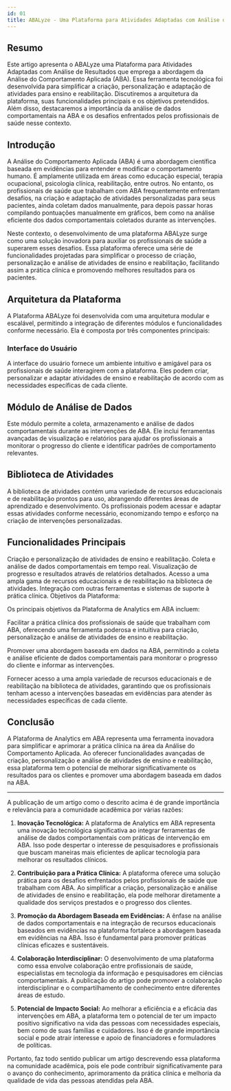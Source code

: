 ```yaml
---
id: 01
title: ABALyze - Uma Plataforma para Atividades Adaptadas com Análise de Resultados
---
```


## Resumo

Este artigo apresenta o ABALyze uma Plataforma para Atividades Adaptadas com Análise de Resultados que emprega a abordagem da Análise do Comportamento Aplicada (ABA). Essa ferramenta tecnológica foi desenvolvida para simplificar a criação, personalização e adaptação de atividades para ensino e reabilitação. Discutiremos a arquitetura da plataforma, suas funcionalidades principais e os objetivos pretendidos. Além disso, destacaremos a importância da análise de dados comportamentais na ABA e os desafios enfrentados pelos profissionais de saúde nesse contexto.

## Introdução

A Análise do Comportamento Aplicada (ABA) é uma abordagem científica baseada em evidências para entender e modificar o comportamento humano. É amplamente utilizada em áreas como educação especial, terapia ocupacional, psicologia clínica, reabilitação, entre outros. No entanto, os profissionais de saúde que trabalham com ABA frequentemente enfrentam desafios, na criação e adaptação de atividades personalizadas para seus pacientes, ainda coletam dados manualmente, para depois passar horas compilando pontuações manualmente em gráficos, bem como na análise eficiente dos dados comportamentais coletados durante as intervenções.

Neste contexto, o desenvolvimento de uma plataforma ABALyze surge como uma solução inovadora para auxiliar os profissionais de saúde a superarem esses desafios. Essa plataforma oferece uma série de funcionalidades projetadas para simplificar o processo de criação, personalização e análise de atividades de ensino e reabilitação, facilitando assim a prática clínica e promovendo melhores resultados para os pacientes.

## Arquitetura da Plataforma

A Plataforma ABALyze foi desenvolvida com uma arquitetura modular e escalável, permitindo a integração de diferentes módulos e funcionalidades conforme necessário. Ela é composta por três componentes principais:

### Interface do Usuário 

A interface do usuário fornece um ambiente intuitivo e amigável para os profissionais de saúde interagirem com a plataforma. Eles podem criar, personalizar e adaptar atividades de ensino e reabilitação de acordo com as necessidades específicas de cada cliente.

## Módulo de Análise de Dados 

Este módulo permite a coleta, armazenamento e análise de dados comportamentais durante as intervenções de ABA. Ele inclui ferramentas avançadas de visualização e relatórios para ajudar os profissionais a monitorar o progresso do cliente e identificar padrões de comportamento relevantes.

## Biblioteca de Atividades

A biblioteca de atividades contém uma variedade de recursos educacionais e de reabilitação prontos para uso, abrangendo diferentes áreas de aprendizado e desenvolvimento. Os profissionais podem acessar e adaptar essas atividades conforme necessário, economizando tempo e esforço na criação de intervenções personalizadas.

## Funcionalidades Principais

Criação e personalização de atividades de ensino e reabilitação.
Coleta e análise de dados comportamentais em tempo real.
Visualização de progresso e resultados através de relatórios detalhados.
Acesso a uma ampla gama de recursos educacionais e de reabilitação na biblioteca de atividades.
Integração com outras ferramentas e sistemas de suporte à prática clínica.
Objetivos da Plataforma:

Os principais objetivos da Plataforma de Analytics em ABA incluem:

Facilitar a prática clínica dos profissionais de saúde que trabalham com ABA, oferecendo uma ferramenta poderosa e intuitiva para criação, personalização e análise de atividades de ensino e reabilitação.

Promover uma abordagem baseada em dados na ABA, permitindo a coleta e análise eficiente de dados comportamentais para monitorar o progresso do cliente e informar as intervenções.

Fornecer acesso a uma ampla variedade de recursos educacionais e de reabilitação na biblioteca de atividades, garantindo que os profissionais tenham acesso a intervenções baseadas em evidências para atender às necessidades específicas de cada cliente.

## Conclusão

A Plataforma de Analytics em ABA representa uma ferramenta inovadora para simplificar e aprimorar a prática clínica na área da Análise do Comportamento Aplicada. Ao oferecer funcionalidades avançadas de criação, personalização e análise de atividades de ensino e reabilitação, essa plataforma tem o potencial de melhorar significativamente os resultados para os clientes e promover uma abordagem baseada em dados na ABA.

---

A publicação de um artigo como o descrito acima é de grande importância e relevância para a comunidade acadêmica por várias razões:

1. **Inovação Tecnológica:** A plataforma de Analytics em ABA representa uma inovação tecnológica significativa ao integrar ferramentas de análise de dados comportamentais com práticas de intervenção em ABA. Isso pode despertar o interesse de pesquisadores e profissionais que buscam maneiras mais eficientes de aplicar tecnologia para melhorar os resultados clínicos.

2. **Contribuição para a Prática Clínica:** A plataforma oferece uma solução prática para os desafios enfrentados pelos profissionais de saúde que trabalham com ABA. Ao simplificar a criação, personalização e análise de atividades de ensino e reabilitação, ela pode melhorar diretamente a qualidade dos serviços prestados e o progresso dos clientes.

3. **Promoção da Abordagem Baseada em Evidências:** A ênfase na análise de dados comportamentais e na integração de recursos educacionais baseados em evidências na plataforma fortalece a abordagem baseada em evidências na ABA. Isso é fundamental para promover práticas clínicas eficazes e sustentáveis.

4. **Colaboração Interdisciplinar:** O desenvolvimento de uma plataforma como essa envolve colaboração entre profissionais de saúde, especialistas em tecnologia da informação e pesquisadores em ciências comportamentais. A publicação do artigo pode promover a colaboração interdisciplinar e o compartilhamento de conhecimento entre diferentes áreas de estudo.

5. **Potencial de Impacto Social:** Ao melhorar a eficiência e a eficácia das intervenções em ABA, a plataforma tem o potencial de ter um impacto positivo significativo na vida das pessoas com necessidades especiais, bem como de suas famílias e cuidadores. Isso é de grande importância social e pode atrair interesse e apoio de financiadores e formuladores de políticas.

Portanto, faz todo sentido publicar um artigo descrevendo essa plataforma na comunidade acadêmica, pois ele pode contribuir significativamente para o avanço do conhecimento, aprimoramento da prática clínica e melhoria da qualidade de vida das pessoas atendidas pela ABA.